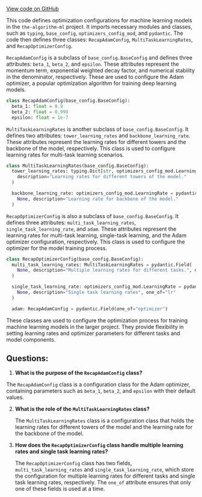 [View code on GitHub](https://github.com/twitter/the-algorithm-ml/blob/master/projects/home/recap/optimizer/config.py)

This code defines optimization configurations for machine learning models in the `the-algorithm-ml` project. It imports necessary modules and classes, such as `typing`, `base_config`, `optimizers_config_mod`, and `pydantic`. The code then defines three classes: `RecapAdamConfig`, `MultiTaskLearningRates`, and `RecapOptimizerConfig`.

`RecapAdamConfig` is a subclass of `base_config.BaseConfig` and defines three attributes: `beta_1`, `beta_2`, and `epsilon`. These attributes represent the momentum term, exponential weighted decay factor, and numerical stability in the denominator, respectively. These are used to configure the Adam optimizer, a popular optimization algorithm for training deep learning models.

```python
class RecapAdamConfig(base_config.BaseConfig):
  beta_1: float = 0.9
  beta_2: float = 0.999
  epsilon: float = 1e-7
```

`MultiTaskLearningRates` is another subclass of `base_config.BaseConfig`. It defines two attributes: `tower_learning_rates` and `backbone_learning_rate`. These attributes represent the learning rates for different towers and the backbone of the model, respectively. This class is used to configure learning rates for multi-task learning scenarios.

```python
class MultiTaskLearningRates(base_config.BaseConfig):
  tower_learning_rates: typing.Dict[str, optimizers_config_mod.LearningRate] = pydantic.Field(
    description="Learning rates for different towers of the model."
  )

  backbone_learning_rate: optimizers_config_mod.LearningRate = pydantic.Field(
    None, description="Learning rate for backbone of the model."
  )
```

`RecapOptimizerConfig` is also a subclass of `base_config.BaseConfig`. It defines three attributes: `multi_task_learning_rates`, `single_task_learning_rate`, and `adam`. These attributes represent the learning rates for multi-task learning, single-task learning, and the Adam optimizer configuration, respectively. This class is used to configure the optimizer for the model training process.

```python
class RecapOptimizerConfig(base_config.BaseConfig):
  multi_task_learning_rates: MultiTaskLearningRates = pydantic.Field(
    None, description="Multiple learning rates for different tasks.", one_of="lr"
  )

  single_task_learning_rate: optimizers_config_mod.LearningRate = pydantic.Field(
    None, description="Single task learning rates", one_of="lr"
  )

  adam: RecapAdamConfig = pydantic.Field(one_of="optimizer")
```

These classes are used to configure the optimization process for training machine learning models in the larger project. They provide flexibility in setting learning rates and optimizer parameters for different tasks and model components.
## Questions: 
 1. **What is the purpose of the `RecapAdamConfig` class?**

   The `RecapAdamConfig` class is a configuration class for the Adam optimizer, containing parameters such as `beta_1`, `beta_2`, and `epsilon` with their default values.

2. **What is the role of the `MultiTaskLearningRates` class?**

   The `MultiTaskLearningRates` class is a configuration class that holds the learning rates for different towers of the model and the learning rate for the backbone of the model.

3. **How does the `RecapOptimizerConfig` class handle multiple learning rates and single task learning rates?**

   The `RecapOptimizerConfig` class has two fields, `multi_task_learning_rates` and `single_task_learning_rate`, which store the configuration for multiple learning rates for different tasks and single task learning rates, respectively. The `one_of` attribute ensures that only one of these fields is used at a time.